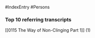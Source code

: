 #IndexEntry #Persons

### Top 10 referring transcripts
[[0115 The Way of Non-Clinging Part 1]] (1)

